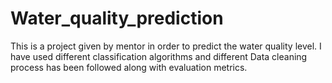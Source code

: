 # Water_quality_prediction
This is a project given by mentor in order to predict the water quality level. I have used different classification algorithms and 
different Data cleaning process has been followed along with evaluation metrics.

